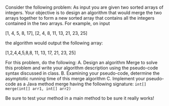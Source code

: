 Consider the following problem: As input you are given two sorted arrays of integers. Your objective is to design an algorithm that would merge the two arrays together to form a new sorted array that contains all the integers contained in the two arrays. For example, on input

[1, 4, 5, 8, 17], [2, 4, 8, 11, 13, 21, 23, 25]

the algorithm would output the following array:

[1,2,4,4,5,8,8, 11, 13, 17, 21, 23, 25]

For this problem, do the following:
A. Design an algorithm Merge to solve this problem and write your algorithm description using the pseudo-code syntax discussed in class.
B. Examining your pseudo-code, determine the asymptotic running time of this merge algorithm
C. Implement your pseudo-code as a Java method merge having the following signature:
`int[] merge(int[] arr1, int[] arr2)`

Be sure to test your method in a main method to be sure it really works!